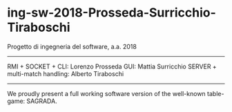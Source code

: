 # ing-sw-2018-Prosseda-Surricchio-Tiraboschi
Progetto di ingegneria del software, a.a. 2018

********************************************************

RMI + SOCKET + CLI: Lorenzo Prosseda
GUI: Mattia Surricchio
SERVER + multi-match handling: Alberto Tiraboschi

********************************************************

We proudly present a full working software version of the well-known table-game: SAGRADA.

